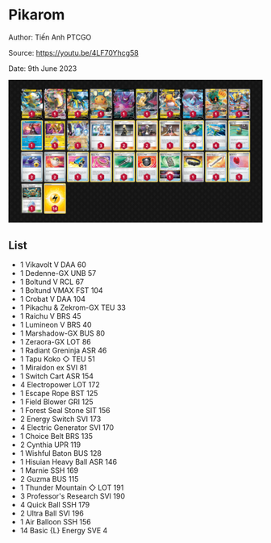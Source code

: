 # Pikarom

Author: Tiến Anh PTCGO

Source: <https://youtu.be/4LF70Yhcg58>

Date: 9th June 2023

![decklist](../../images/SVI/Pikarom/5-%20Pikarom.png)

## List

* 1 Vikavolt V DAA 60
* 1 Dedenne-GX UNB 57
* 1 Boltund V RCL 67
* 1 Boltund VMAX FST 104
* 1 Crobat V DAA 104
* 1 Pikachu & Zekrom-GX TEU 33
* 1 Raichu V BRS 45
* 1 Lumineon V BRS 40
* 1 Marshadow-GX BUS 80
* 1 Zeraora-GX LOT 86
* 1 Radiant Greninja ASR 46
* 1 Tapu Koko ◇ TEU 51
* 1 Miraidon ex SVI 81
* 1 Switch Cart ASR 154
* 4 Electropower LOT 172
* 1 Escape Rope BST 125
* 1 Field Blower GRI 125
* 1 Forest Seal Stone SIT 156
* 2 Energy Switch SVI 173
* 4 Electric Generator SVI 170
* 1 Choice Belt BRS 135
* 2 Cynthia UPR 119
* 1 Wishful Baton BUS 128
* 1 Hisuian Heavy Ball ASR 146
* 1 Marnie SSH 169
* 2 Guzma BUS 115
* 1 Thunder Mountain ◇ LOT 191
* 3 Professor's Research SVI 190
* 4 Quick Ball SSH 179
* 2 Ultra Ball SVI 196
* 1 Air Balloon SSH 156
* 14 Basic {L} Energy SVE 4

